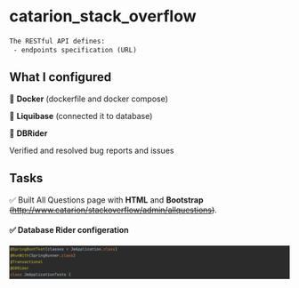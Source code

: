 # catarion_stack_overflow

    The RESTful API defines:
     - endpoints specification (URL)
    

## What I configured

  
🧩 **Docker** (dockerfile and docker compose)

🧩 **Liquibase** (connected it to database)

🧩 **DBRider**

Verified and resolved bug reports and issues


## Tasks 

✅ Built All Questions page with **HTML** and **Bootstrap** ~~(http://www.catarion/stackoverflow/admin/allquestions)~~.

#### ✅ Database Rider configeration
![alt-текст](https://github.com/e-terven/catarion_stack_overflow/blob/5b7387ae1d6f4bb2b2e1336fc85c75abb873e689/dbrider_annotations.png "Annotations")

